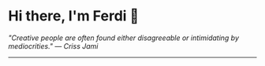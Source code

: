 <h1>Hi there, I'm Ferdi 👋</h1>

<p><em>
  "Creative people are often found either disagreeable or intimidating by mediocrities." — Criss Jami
</em></p>

---
